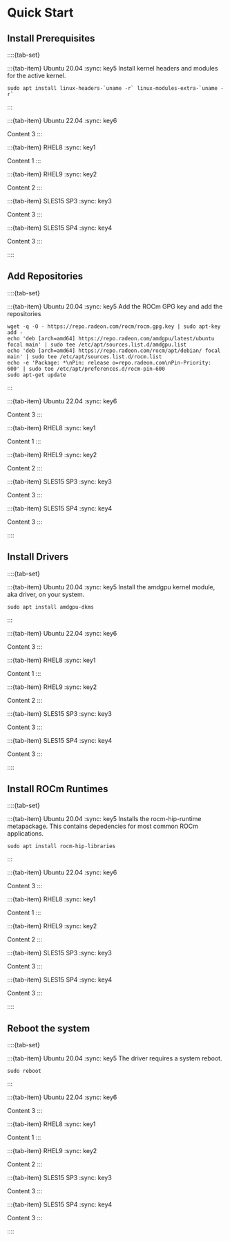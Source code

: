 # Quick Start


## Install Prerequisites

::::{tab-set}

:::{tab-item} Ubuntu 20.04
:sync: key5
Install kernel headers and modules for the active kernel. 
```
sudo apt install linux-headers-`uname -r` linux-modules-extra-`uname -r`
```
:::

:::{tab-item} Ubuntu 22.04
:sync: key6

Content 3
:::

:::{tab-item} RHEL8
:sync: key1

Content 1
:::

:::{tab-item} RHEL9
:sync: key2

Content 2
:::

:::{tab-item} SLES15 SP3
:sync: key3

Content 3
:::

:::{tab-item} SLES15 SP4
:sync: key4

Content 3
:::

::::


## Add Repositories

::::{tab-set}

:::{tab-item} Ubuntu 20.04
:sync: key5
Add the ROCm GPG key and add the repositories
```
wget -q -O - https://repo.radeon.com/rocm/rocm.gpg.key | sudo apt-key add -
echo 'deb [arch=amd64] https://repo.radeon.com/amdgpu/latest/ubuntu focal main' | sudo tee /etc/apt/sources.list.d/amdgpu.list
echo 'deb [arch=amd64] https://repo.radeon.com/rocm/apt/debian/ focal main' | sudo tee /etc/apt/sources.list.d/rocm.list
echo -e 'Package: *\nPin: release o=repo.radeon.com\nPin-Priority: 600' | sudo tee /etc/apt/preferences.d/rocm-pin-600
sudo apt-get update
```
:::

:::{tab-item} Ubuntu 22.04
:sync: key6

Content 3
:::

:::{tab-item} RHEL8
:sync: key1

Content 1
:::

:::{tab-item} RHEL9
:sync: key2

Content 2
:::

:::{tab-item} SLES15 SP3
:sync: key3

Content 3
:::

:::{tab-item} SLES15 SP4
:sync: key4

Content 3
:::

::::


## Install Drivers

::::{tab-set}

:::{tab-item} Ubuntu 20.04
:sync: key5
Install the amdgpu kernel module, aka driver, on your system.
```
sudo apt install amdgpu-dkms
```
:::

:::{tab-item} Ubuntu 22.04
:sync: key6

Content 3
:::

:::{tab-item} RHEL8
:sync: key1

Content 1
:::

:::{tab-item} RHEL9
:sync: key2

Content 2
:::

:::{tab-item} SLES15 SP3
:sync: key3

Content 3
:::

:::{tab-item} SLES15 SP4
:sync: key4

Content 3
:::

::::

## Install ROCm Runtimes

::::{tab-set}

:::{tab-item} Ubuntu 20.04
:sync: key5
Installs the rocm-hip-runtime metapackage. This contains depedencies for most common ROCm applications.
```
sudo apt install rocm-hip-libraries
```
:::

:::{tab-item} Ubuntu 22.04
:sync: key6

Content 3
:::

:::{tab-item} RHEL8
:sync: key1

Content 1
:::

:::{tab-item} RHEL9
:sync: key2

Content 2
:::

:::{tab-item} SLES15 SP3
:sync: key3

Content 3
:::

:::{tab-item} SLES15 SP4
:sync: key4

Content 3
:::

::::

## Reboot the system

::::{tab-set}

:::{tab-item} Ubuntu 20.04
:sync: key5
The driver requires a system reboot.
```
sudo reboot
```
:::

:::{tab-item} Ubuntu 22.04
:sync: key6

Content 3
:::

:::{tab-item} RHEL8
:sync: key1

Content 1
:::

:::{tab-item} RHEL9
:sync: key2

Content 2
:::

:::{tab-item} SLES15 SP3
:sync: key3

Content 3
:::

:::{tab-item} SLES15 SP4
:sync: key4

Content 3
:::

::::